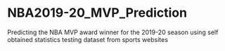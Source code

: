 # NBA2019-20_MVP_Prediction
Predicting the NBA MVP award winner for the 2019-20 season using self obtained statistics testing dataset from sports websites
